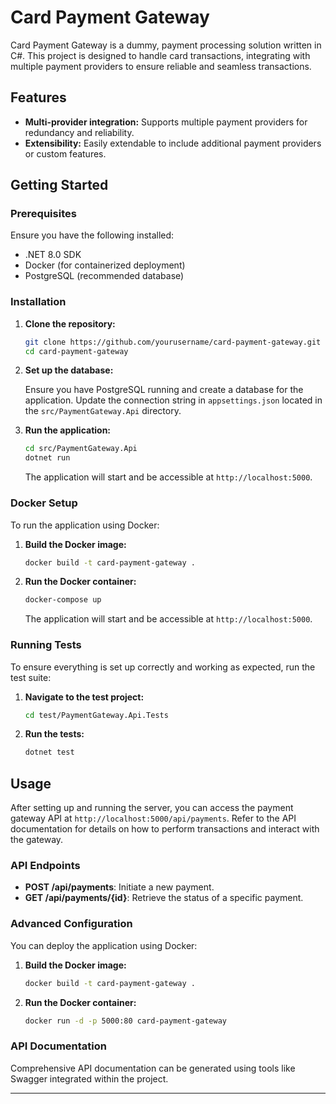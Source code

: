 # Card Payment Gateway

Card Payment Gateway is a dummy, payment processing solution written in C#. This project is designed to handle card transactions, integrating with multiple payment providers to ensure reliable and seamless transactions. 

## Features

- **Multi-provider integration:** Supports multiple payment providers for redundancy and reliability.
- **Extensibility:** Easily extendable to include additional payment providers or custom features.

## Getting Started

### Prerequisites

Ensure you have the following installed:

- .NET 8.0 SDK
- Docker (for containerized deployment)
- PostgreSQL (recommended database)

### Installation

1. **Clone the repository:**

   ```bash
   git clone https://github.com/yourusername/card-payment-gateway.git
   cd card-payment-gateway
   ```

2. **Set up the database:**

   Ensure you have PostgreSQL running and create a database for the application. Update the connection string in `appsettings.json` located in the `src/PaymentGateway.Api` directory.

3. **Run the application:**

   ```bash
   cd src/PaymentGateway.Api
   dotnet run
   ```

   The application will start and be accessible at `http://localhost:5000`.

### Docker Setup

To run the application using Docker:

1. **Build the Docker image:**

   ```bash
   docker build -t card-payment-gateway .
   ```

2. **Run the Docker container:**

   ```bash
   docker-compose up
   ```

   The application will start and be accessible at `http://localhost:5000`.

### Running Tests

To ensure everything is set up correctly and working as expected, run the test suite:

1. **Navigate to the test project:**

   ```bash
   cd test/PaymentGateway.Api.Tests
   ```

2. **Run the tests:**

   ```bash
   dotnet test
   ```

## Usage

After setting up and running the server, you can access the payment gateway API at `http://localhost:5000/api/payments`. Refer to the API documentation for details on how to perform transactions and interact with the gateway.

### API Endpoints

- **POST /api/payments**: Initiate a new payment.
- **GET /api/payments/{id}**: Retrieve the status of a specific payment.


### Advanced Configuration

You can deploy the application using Docker:

1. **Build the Docker image:**

   ```bash
   docker build -t card-payment-gateway .
   ```

2. **Run the Docker container:**

   ```bash
   docker run -d -p 5000:80 card-payment-gateway
   ```

### API Documentation

Comprehensive API documentation can be generated using tools like Swagger integrated within the project.

---

